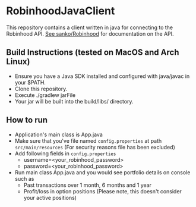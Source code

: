 # RobinhoodJavaClient

This repository contains a client written in java for connecting to the Robinhood API. [See sanko/Robinhood](https://github.com/sanko/Robinhood) for documentation on the API.

## Build Instructions (tested on MacOS and Arch Linux)

 * Ensure you have a Java SDK installed and configured with java/javac in your $PATH.
 * Clone this repository.
 * Execute ./gradlew jarFile
 * Your jar will be built into the build/libs/ directory.


## How to run
 * Application's main class is App.java
 * Make sure that you've file named `config.properties` at path `src/main/resources` (For security reasons file has 
 been excluded)
 * Add following fields in `config.properties`
    *  username=<your_robinhood_password>
    *  password=<your_robinhood_password>
 * Run main class App.java and you would see portfolio details on console such as
    * Past transactions over 1 month, 6 months and 1 year
    * Profit/loss in option positions (Please note, this doesn't consider your active positions)